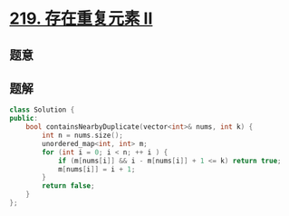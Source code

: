 #  [219. 存在重复元素 II](https://leetcode-cn.com/problems/contains-duplicate-ii/)

## 题意



## 题解



```c++
class Solution {
public:
    bool containsNearbyDuplicate(vector<int>& nums, int k) {
        int n = nums.size();
        unordered_map<int, int> m;
        for (int i = 0; i < n; ++ i ) {
            if (m[nums[i]] && i - m[nums[i]] + 1 <= k) return true;
            m[nums[i]] = i + 1;
        }
        return false;
    }
};
```



```python3

```

